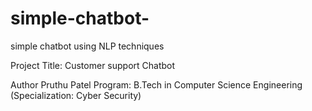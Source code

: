# simple-chatbot-
simple chatbot using NLP techniques

Project Title: Customer support Chatbot

Author
Pruthu Patel
Program: B.Tech in Computer Science Engineering (Specialization: Cyber Security)

